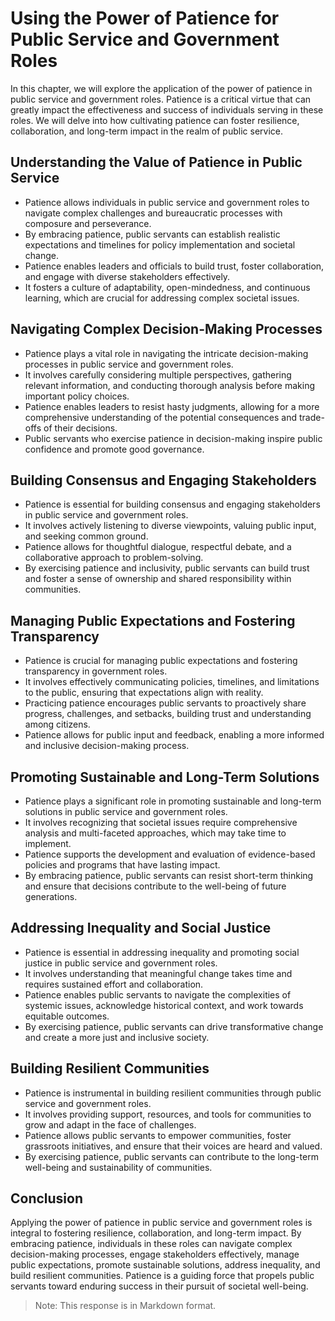 Using the Power of Patience for Public Service and Government Roles
============================================================================

In this chapter, we will explore the application of the power of patience in public service and government roles. Patience is a critical virtue that can greatly impact the effectiveness and success of individuals serving in these roles. We will delve into how cultivating patience can foster resilience, collaboration, and long-term impact in the realm of public service.

**Understanding the Value of Patience in Public Service**
---------------------------------------------------------

* Patience allows individuals in public service and government roles to navigate complex challenges and bureaucratic processes with composure and perseverance.
* By embracing patience, public servants can establish realistic expectations and timelines for policy implementation and societal change.
* Patience enables leaders and officials to build trust, foster collaboration, and engage with diverse stakeholders effectively.
* It fosters a culture of adaptability, open-mindedness, and continuous learning, which are crucial for addressing complex societal issues.

**Navigating Complex Decision-Making Processes**
------------------------------------------------

* Patience plays a vital role in navigating the intricate decision-making processes in public service and government roles.
* It involves carefully considering multiple perspectives, gathering relevant information, and conducting thorough analysis before making important policy choices.
* Patience enables leaders to resist hasty judgments, allowing for a more comprehensive understanding of the potential consequences and trade-offs of their decisions.
* Public servants who exercise patience in decision-making inspire public confidence and promote good governance.

**Building Consensus and Engaging Stakeholders**
------------------------------------------------

* Patience is essential for building consensus and engaging stakeholders in public service and government roles.
* It involves actively listening to diverse viewpoints, valuing public input, and seeking common ground.
* Patience allows for thoughtful dialogue, respectful debate, and a collaborative approach to problem-solving.
* By exercising patience and inclusivity, public servants can build trust and foster a sense of ownership and shared responsibility within communities.

**Managing Public Expectations and Fostering Transparency**
-----------------------------------------------------------

* Patience is crucial for managing public expectations and fostering transparency in government roles.
* It involves effectively communicating policies, timelines, and limitations to the public, ensuring that expectations align with reality.
* Practicing patience encourages public servants to proactively share progress, challenges, and setbacks, building trust and understanding among citizens.
* Patience allows for public input and feedback, enabling a more informed and inclusive decision-making process.

**Promoting Sustainable and Long-Term Solutions**
-------------------------------------------------

* Patience plays a significant role in promoting sustainable and long-term solutions in public service and government roles.
* It involves recognizing that societal issues require comprehensive analysis and multi-faceted approaches, which may take time to implement.
* Patience supports the development and evaluation of evidence-based policies and programs that have lasting impact.
* By embracing patience, public servants can resist short-term thinking and ensure that decisions contribute to the well-being of future generations.

**Addressing Inequality and Social Justice**
--------------------------------------------

* Patience is essential in addressing inequality and promoting social justice in public service and government roles.
* It involves understanding that meaningful change takes time and requires sustained effort and collaboration.
* Patience enables public servants to navigate the complexities of systemic issues, acknowledge historical context, and work towards equitable outcomes.
* By exercising patience, public servants can drive transformative change and create a more just and inclusive society.

**Building Resilient Communities**
----------------------------------

* Patience is instrumental in building resilient communities through public service and government roles.
* It involves providing support, resources, and tools for communities to grow and adapt in the face of challenges.
* Patience allows public servants to empower communities, foster grassroots initiatives, and ensure that their voices are heard and valued.
* By exercising patience, public servants can contribute to the long-term well-being and sustainability of communities.

**Conclusion**
--------------

Applying the power of patience in public service and government roles is integral to fostering resilience, collaboration, and long-term impact. By embracing patience, individuals in these roles can navigate complex decision-making processes, engage stakeholders effectively, manage public expectations, promote sustainable solutions, address inequality, and build resilient communities. Patience is a guiding force that propels public servants toward enduring success in their pursuit of societal well-being.
> Note: This response is in Markdown format.
